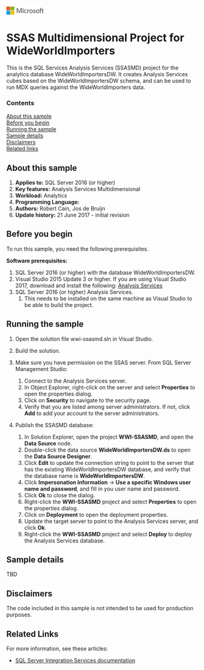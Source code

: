 ![](./media/solutions-microsoft-logo-small.png)
# SSAS Multidimensional Project for WideWorldImporters

This is the SQL Services Analysis Services (SSASMD) project for the analytics database WideWorldImportersDW. It creates Analysis Services cubes based on the WideWorldImportersDW schema, and can be used to run MDX queries against the WideWorldImporters data.

### Contents

[About this sample](#about-this-sample)<br/>
[Before you begin](#before-you-begin)<br/>
[Running the sample](#run-this-sample)<br/>
[Sample details](#sample-details)<br/>
[Disclaimers](#disclaimers)<br/>
[Related links](#related-links)<br/>


<a name=about-this-sample></a>

## About this sample

<!-- Delete the ones that don't apply -->
1. **Applies to:** SQL Server 2016 (or higher)
1. **Key features:** Analysis Services Multidimensional
1. **Workload:** Analytics
1. **Programming Language:**
1. **Authors:** Robert Cain, Jos de Bruijn
1. **Update history:** 21 June 2017 - initial revision

<a name=before-you-begin></a>

## Before you begin

To run this sample, you need the following prerequisites.

**Software prerequisites:**

1. SQL Server 2016 (or higher) with the database WideWorldImportersDW.
2. Visual Studio 2015 Update 3 or higher. If you are using Visual Studio 2017, download and install the following: [Analysis Services](https://marketplace.visualstudio.com/items?itemName=ProBITools.MicrosoftAnalysisServicesModelingProjects)
3. SQL Server 2016 (or higher) Analysis Services.
    1. This needs to be installed on the same machine as Visual Studio to be able to build the project.
    
<a name=run-this-sample></a>

## Running the sample

1. Open the solution file wwi-ssasmd.sln in Visual Studio.

2. Build the solution.

3. Make sure you have permission on the SSAS server. From SQL Server Management Studio:
    1. Connect to the Analysis Services server.
    1. In Object Explorer, right-click on the server and select **Properties** to open the properties dialog.
    1. Click on **Security** to navigate to the security page.
    1. Verify that you are listed among server administrators. If not, click **Add** to add your account to the server administrators.

4. Publish the SSASMD database:
    1. In Solution Explorer, open the project **WWI-SSASMD**, and open the **Data Source** node.
    1. Double-click the data source **WideWorldImportersDW.ds** to open the **Data Source Designer**.
    1. Click **Edit** to update the connection string to point to the server that has the existing WideWorldImportersDW database, and verify that the database name is **WideWorldImportersDW**.
    1. Click **Impersonation Information** -> **Use a specific Windows user name and password**, and fill in you user name and password.
    1. Click **Ok** to close the dialog.
    1. Right-click the **WWI-SSASMD** project and select **Properties** to open the properties dialog.
    1. Click on **Deployment** to open the deployment properties.
    1. Update the target server to point to the Analysis Services server, and click **Ok**.
    1. Right-click the **WWI-SSASMD** project and select **Deploy** to deploy the Analysis Services database.


## Sample details

TBD

<a name=disclaimers></a>

## Disclaimers
The code included in this sample is not intended to be used for production purposes.

<a name=related-links></a>

## Related Links
For more information, see these articles:
- [SQL Server Integration Services documentation](https://msdn.microsoft.com/library/ms141026.aspx)
